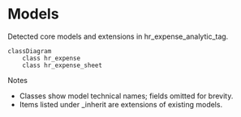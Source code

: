 # Models

Detected core models and extensions in hr_expense_analytic_tag.

```mermaid
classDiagram
    class hr_expense
    class hr_expense_sheet
```

Notes
- Classes show model technical names; fields omitted for brevity.
- Items listed under _inherit are extensions of existing models.
